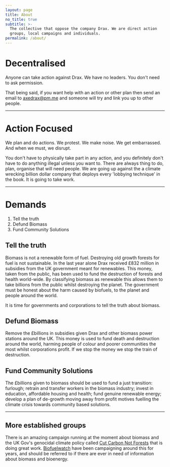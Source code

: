```yaml
---
layout: page
title: About
no_title: true
subtitle: >-
  The collective that oppose the company Drax. We are direct action
  groups, local campaigns and individuals.
permalink: /about/
---
```


# Decentralised

Anyone can take action against Drax. We have no leaders. You don't need
to ask permission.

That being said, if you want help with an action or other plan then send
an email to [axedrax@pm.me](mailto:axedrax@pm.me) and someone will try
and link you up to other people.

---

# Action Focused

We plan and do actions. We protest. We make noise. We get embarrassed.
And when we must, we disrupt.

You don't have to physically take part in any action, and you definitely
don't have to do anything illegal unless you want to. There are always
thing to do, plan, organise that will need people. We are going up
against the a climate wrecking billion dollar company that deploys every
'lobbying technique' in the book. It is going to take work.

---

# Demands

1. Tell the truth
1. Defund Biomass
1. Fund Community Solutions

## Tell the truth

Biomass is not a renewable form of fuel. Destroying old growth forests for fuel is not sustainable. In the last year alone Drax received £832 million in subsidies from the UK government meant for renewables. This money, taken from the public, has been used to fund the destruction of forests and health world-wide. By classifying biomass as renewable this allows them to take billions from the public whilst destroying the planet. The government must be honest about the harm caused by biofuels, to the planet and people around the world.

It is time for governments and corporations to tell the truth about biomass.

## Defund Biomass

Remove the £billions in subsidies given Drax and other biomass power stations around the UK. This money is used to fund death and destruction around the world, harming people of colour and poorer communities the most whilst corporations profit. If we stop the money we stop the train of destruction.

## Fund Community Solutions

The £billions given to biomass should be used to fund a just transition: furlough; retrain and transfer workers in the biomass industry; invest in education, affordable housing and health; fund genuine renewable energy; develop a plan of de-growth moving away from profit motives fuelling the climate crisis towards community based solutions. 

---

## More established groups

There is an amazing campaign running at the moment about biomass and the
UK Gov's genocidal climate policy called [Cut Carbon Not
Forests](https://www.cutcarbonnotforests.org) that is doing great work.
[Biofuelwatch](https://biofuelwatch.org.uk) have been campaigning around
this for years, and should be referred to if there are ever in need of
information about biomass and bioenergy.
